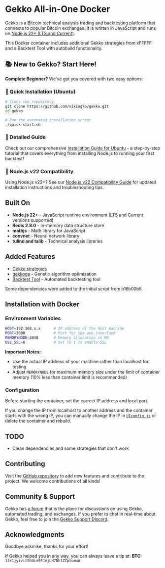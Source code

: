 
# Gekko All-in-One Docker

Gekko is a Bitcoin technical analysis trading and backtesting platform that connects to popular Bitcoin exchanges. It is written in JavaScript and runs on [Node.js 22+ (LTS and Current)](http://nodejs.org).

This Docker container includes additional Gekko strategies from xFFFFF and a Backtest Tool with autobuild functionality.

## 📚 New to Gekko? Start Here!

**Complete Beginner?** We've got you covered with two easy options:

### 🚀 Quick Installation (Ubuntu)
```bash
# Clone the repository
git clone https://github.com/viking76/gekko.git
cd gekko

# Run the automated installation script
./quick-start.sh
```

### 📖 Detailed Guide
Check out our comprehensive [Installation Guide for Ubuntu](INSTALLATION_GUIDE.md) - a step-by-step tutorial that covers everything from installing Node.js to running your first backtest!

### 🔧 Node.js v22 Compatibility
Using Node.js v22+? See our [Node.js v22 Compatibility Guide](docs/installation/nodejs-v22-compatibility.md) for updated installation instructions and troubleshooting tips.

## Built On

- **Node.js 22+** - JavaScript runtime environment (LTS and Current versions supported)
- **Redis 2.8.0** - In-memory data structure store
- **mathjs** - Math library for JavaScript
- **convnet** - Neural network library
- **tulind and talib** - Technical analysis libraries

## Added Features

- [Gekko strategies](strategies/)
- [gekkoga](gekkoga/) - Genetic algorithm optimization
- [Backtest Tool](Gekko-BacktestTool/) - Automated backtesting tool

Some dependencies were added to the initial script from b16b00b5.

## Installation with Docker

### Environment Variables

```bash
HOST=192.168.x.x      # IP address of the host machine
PORT=3000             # Port for the web interface
MEMORYNODE=2048       # Memory allocation in MB
USE_SSL=0             # Set to 1 to enable SSL
```

**Important Notes:**
- Use the actual IP address of your machine rather than localhost for testing
- Adjust `MEMORYNODE` for maximum memory size under the limit of container memory (10% less than container limit is recommended)

### Configuration

Before starting the container, set the correct IP address and local port.

If you change the IP from localhost to another address and the container starts with the wrong IP, you can manually change the IP in [`UIconfig.js`](web/vue/dist/UIconfig.js) or delete the container and rebuild.

## TODO

- Clean dependencies and some strategies that don't work

## Contributing

Visit the [GitHub repository](https://github.com/viking76/gekko.git) to add new features and contribute to the project. We welcome contributions of all kinds!

## Community & Support

Gekko has [a forum](https://forum.gekko.wizb.it/) that is the place for discussions on using Gekko, automated trading, and exchanges. If you prefer to chat in real-time about Gekko, feel free to join the [Gekko Support Discord](https://discord.gg/26wMygt).

## Acknowledgments

Goodbye askmike, thanks for your effort!

If Gekko helped you in any way, you can always leave a tip at:
**BTC:** `13r1jyivitShUiv9FJvjLH7Nh1ZZptumwW`